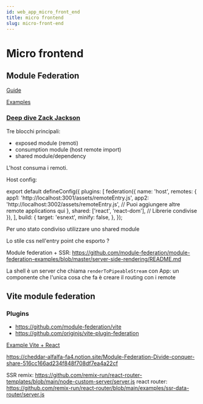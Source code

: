 ```yaml
---
id: web_app_micro_front_end
title: micro frontend
slug: micro-front-end
---
```


# Micro frontend

## Module Federation

[Guide](https://module-federation.io/guide/start/index.html)

[Examples](https://github.com/module-federation/module-federation-examples)

### [Deep dive Zack Jackson](https://scriptedalchemy.medium.com/understanding-webpack-module-federation-a-deep-dive-efe5c55bf366)

Tre blocchi principali:

- exposed module (remoti)
- consumption module (host remote import)
- shared module/dependency

L'host consuma i remoti.

Host config:

export default defineConfig({
  plugins: [
    federation({
      name: 'host',
      remotes: {
        app1: 'http://localhost:3001/assets/remoteEntry.js',
        app2: 'http://localhost:3002/assets/remoteEntry.js',
        // Puoi aggiungere altre remote applications qui
      },
      shared: ['react', 'react-dom'], // Librerie condivise
    }),
  ],
  build: {
    target: 'esnext',
    minify: false,
  },
});

Per uno stato condiviso utilizzare uno shared module

Lo stile css nell'entry point che esporto ?

Module federation + SSR: https://github.com/module-federation/module-federation-examples/blob/master/server-side-rendering/README.md

La shell è un server che chiama `renderToPipeableStream` con App: un componente che l'unica cosa che fa è creare il routing con i remote

## Vite module federation

### Plugins

- https://github.com/module-federation/vite
- https://github.com/originjs/vite-plugin-federation

[Example Vite + React](https://github.com/module-federation/module-federation-examples/tree/master/module-federation-vite-react)

https://cheddar-alfalfa-fa4.notion.site/Module-Federation-Divide-conquer-share-516cc166ad234f848f708df7ea4a22cf


SSR
remix: https://github.com/remix-run/react-router-templates/blob/main/node-custom-server/server.js
react router: https://github.com/remix-run/react-router/blob/main/examples/ssr-data-router/server.js